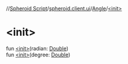 //[Spheroid Script](../../index.md)/[spheroid.client.ui](../index.md)/[Angle](index.md)/[&lt;init&gt;](-init-.md)



# &lt;init&gt;  
 
fun [&lt;init&gt;](-init-.md)(radian: [Double](../../spheroid/-double/index.md))  
fun [&lt;init&gt;](-init-.md)(degree: [Double](../../spheroid/-double/index.md))  



